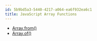 ```yaml
---
id: 5b9bd5a3-5440-4217-a064-ea6f932ea6c1
title: JavaScript Array Functions
---
```


-   [Array.from()](20201113105832-array_from)
-   [Array.of()](20201113105847-array_of)
